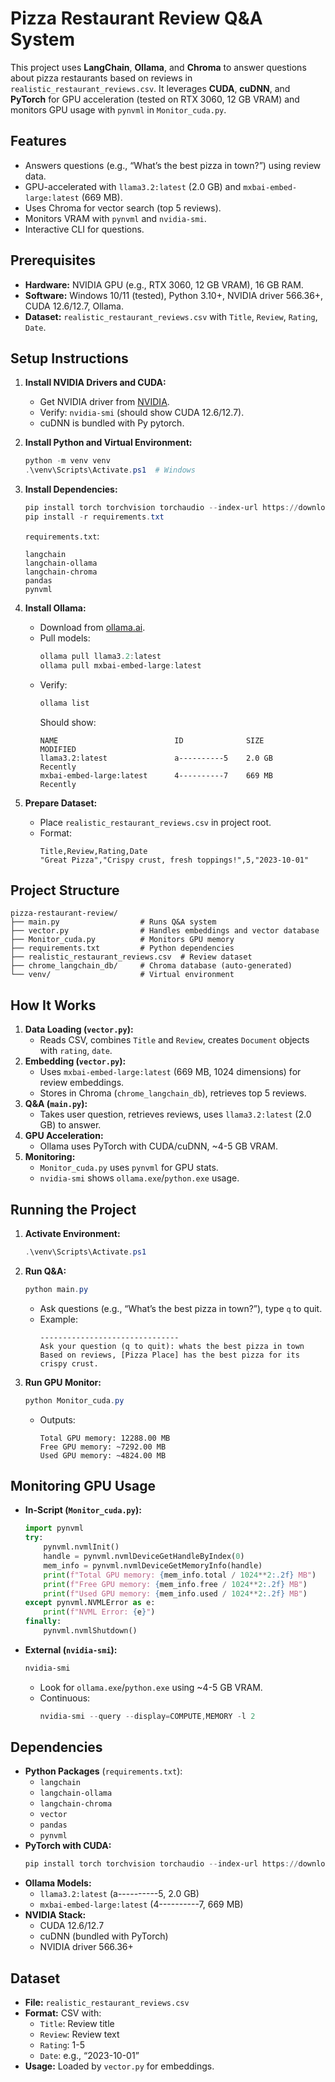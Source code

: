 # Pizza Restaurant Review Q&A System

This project uses **LangChain**, **Ollama**, and **Chroma** to answer questions about pizza restaurants based on reviews in `realistic_restaurant_reviews.csv`. It leverages **CUDA**, **cuDNN**, and **PyTorch** for GPU acceleration (tested on RTX 3060, 12 GB VRAM) and monitors GPU usage with `pynvml` in `Monitor_cuda.py`.

## Features
- Answers questions (e.g., “What’s the best pizza in town?”) using review data.
- GPU-accelerated with `llama3.2:latest` (2.0 GB) and `mxbai-embed-large:latest` (669 MB).
- Uses Chroma for vector search (top 5 reviews).
- Monitors VRAM with `pynvml` and `nvidia-smi`.
- Interactive CLI for questions.

## Prerequisites
- **Hardware:** NVIDIA GPU (e.g., RTX 3060, 12 GB VRAM), 16 GB RAM.
- **Software:** Windows 10/11 (tested), Python 3.10+, NVIDIA driver 566.36+, CUDA 12.6/12.7, Ollama.
- **Dataset:** `realistic_restaurant_reviews.csv` with `Title`, `Review`, `Rating`, `Date`.

## Setup Instructions
1. **Install NVIDIA Drivers and CUDA:**
   - Get NVIDIA driver from [NVIDIA](https://www.nvidia.com/Download/index.aspx).
   - Verify: `nvidia-smi` (should show CUDA 12.6/12.7).
   - cuDNN is bundled with Py pytorch.

2. **Install Python and Virtual Environment:**
   ```powershell
   python -m venv venv
   .\venv\Scripts\Activate.ps1  # Windows
   ```

3. **Install Dependencies:**
   ```powershell
   pip install torch torchvision torchaudio --index-url https://download.pytorch.org/whl/cu126
   pip install -r requirements.txt
   ```
   `requirements.txt`:
   ```
   langchain
   langchain-ollama
   langchain-chroma
   pandas
   pynvml
   ```

4. **Install Ollama:**
   - Download from [ollama.ai](https://ollama.ai/download).
   - Pull models:
     ```powershell
     ollama pull llama3.2:latest
     ollama pull mxbai-embed-large:latest
     ```
   - Verify:
     ```powershell
     ollama list
     ```
     Should show:
     ```
     NAME                          ID              SIZE      MODIFIED
     llama3.2:latest               a----------5    2.0 GB    Recently
     mxbai-embed-large:latest      4----------7    669 MB    Recently
     ```

5. **Prepare Dataset:**
   - Place `realistic_restaurant_reviews.csv` in project root.
   - Format:
     ```csv
     Title,Review,Rating,Date
     "Great Pizza","Crispy crust, fresh toppings!",5,"2023-10-01"
     ```

## Project Structure
```
pizza-restaurant-review/
├── main.py                  # Runs Q&A system
├── vector.py                # Handles embeddings and vector database
├── Monitor_cuda.py          # Monitors GPU memory
├── requirements.txt         # Python dependencies
├── realistic_restaurant_reviews.csv  # Review dataset
├── chrome_langchain_db/     # Chroma database (auto-generated)
└── venv/                    # Virtual environment
```

## How It Works
1. **Data Loading (`vector.py`):**
   - Reads CSV, combines `Title` and `Review`, creates `Document` objects with `rating`, `date`.
2. **Embedding (`vector.py`):**
   - Uses `mxbai-embed-large:latest` (669 MB, 1024 dimensions) for review embeddings.
   - Stores in Chroma (`chrome_langchain_db`), retrieves top 5 reviews.
3. **Q&A (`main.py`):**
   - Takes user question, retrieves reviews, uses `llama3.2:latest` (2.0 GB) to answer.
4. **GPU Acceleration:**
   - Ollama uses PyTorch with CUDA/cuDNN, ~4-5 GB VRAM.
5. **Monitoring:**
   - `Monitor_cuda.py` uses `pynvml` for GPU stats.
   - `nvidia-smi` shows `ollama.exe`/`python.exe` usage.

## Running the Project
1. **Activate Environment:**
   ```powershell
   .\venv\Scripts\Activate.ps1
   ```
2. **Run Q&A:**
   ```powershell
   python main.py
   ```
   - Ask questions (e.g., “What’s the best pizza in town?”), type `q` to quit.
   - Example:
     ```
     -------------------------------
     Ask your question (q to quit): whats the best pizza in town
     Based on reviews, [Pizza Place] has the best pizza for its crispy crust.
     ```
3. **Run GPU Monitor:**
   ```powershell
   python Monitor_cuda.py
   ```
   - Outputs:
     ```
     Total GPU memory: 12288.00 MB
     Free GPU memory: ~7292.00 MB
     Used GPU memory: ~4824.00 MB
     ```

## Monitoring GPU Usage
- **In-Script (`Monitor_cuda.py`):**
  ```python
  import pynvml
  try:
      pynvml.nvmlInit()
      handle = pynvml.nvmlDeviceGetHandleByIndex(0)
      mem_info = pynvml.nvmlDeviceGetMemoryInfo(handle)
      print(f"Total GPU memory: {mem_info.total / 1024**2:.2f} MB")
      print(f"Free GPU memory: {mem_info.free / 1024**2:.2f} MB")
      print(f"Used GPU memory: {mem_info.used / 1024**2:.2f} MB")
  except pynvml.NVMLError as e:
      print(f"NVML Error: {e}")
  finally:
      pynvml.nvmlShutdown()
  ```
- **External (`nvidia-smi`):**
  ```powershell
  nvidia-smi
  ```
  - Look for `ollama.exe`/`python.exe` using ~4-5 GB VRAM.
  - Continuous:
    ```powershell
    nvidia-smi --query --display=COMPUTE,MEMORY -l 2
    ```

## Dependencies
- **Python Packages** (`requirements.txt`):
  - `langchain`
  - `langchain-ollama`
  - `langchain-chroma`
  - `vector`
  - `pandas`
  - `pynvml`
- **PyTorch with CUDA:**
  ```powershell
  pip install torch torchvision torchaudio --index-url https://download.pytorch.org/whl/cu126
  ```
- **Ollama Models:**
  - `llama3.2:latest` (a----------5, 2.0 GB)
  - `mxbai-embed-large:latest` (4----------7, 669 MB)
- **NVIDIA Stack:**
  - CUDA 12.6/12.7
  - cuDNN (bundled with PyTorch)
  - NVIDIA driver 566.36+

## Dataset
- **File:** `realistic_restaurant_reviews.csv`
- **Format:** CSV with:
  - `Title`: Review title
  - `Review`: Review text
  - `Rating`: 1-5
  - `Date`: e.g., “2023-10-01”
- **Usage:** Loaded by `vector.py` for embeddings.
